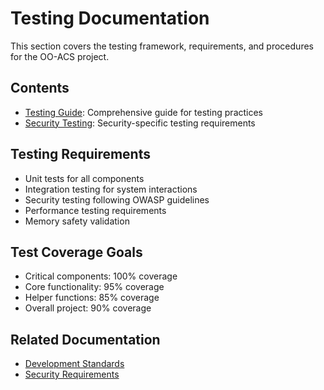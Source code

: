 # Testing Documentation

This section covers the testing framework, requirements, and procedures for the OO-ACS project.

## Contents

- [Testing Guide](testing-guide.md): Comprehensive guide for testing practices
- [Security Testing](../security/security-guide.md#security-testing-requirements): Security-specific testing requirements

## Testing Requirements

- Unit tests for all components
- Integration testing for system interactions
- Security testing following OWASP guidelines
- Performance testing requirements
- Memory safety validation

## Test Coverage Goals

- Critical components: 100% coverage
- Core functionality: 95% coverage
- Helper functions: 85% coverage
- Overall project: 90% coverage

## Related Documentation
- [Development Standards](../development/index.md)
- [Security Requirements](../security/index.md) 